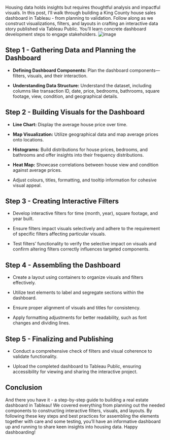 Housing data holds insights but requires thoughtful analysis and impactful visuals. In this post, I’ll walk through building a King County house sales dashboard in Tableau - from planning to validation. Follow along as we construct visualizations, filters, and layouts in crafting an interactive data story published via Tableau Public. You’ll learn concrete dashboard development steps to engage stakeholders.
![image](https://github.com/nambiararyan24/King-County-Bike-Sales/assets/122199881/e3e15e5c-6d32-46bf-b035-75089e82b96b)
## Step 1 - Gathering Data and Planning the Dashboard

- **Defining Dashboard Components:** Plan the dashboard components—filters, visuals, and their interaction.

- **Understanding Data Structure:** Understand the dataset, including columns like transaction ID, date, price, bedrooms, bathrooms, square footage, view, condition, and geographical details.

## Step 2 - Building Visuals for the Dashboard

- **Line Chart:** Display the average house price over time.

- **Map Visualization:** Utilize geographical data and map average prices onto locations.

- **Histograms:** Build distributions for house prices, bedrooms, and bathrooms and offer insights into their frequency distributions.

- **Heat Map:** Showcase correlations between house view and condition against average prices.

- Adjust colours, titles, formatting, and tooltip information for cohesive visual appeal.

## Step 3 - Creating Interactive Filters

- Develop interactive filters for time (month, year), square footage, and year built.

- Ensure filters impact visuals selectively and adhere to the requirement of specific filters affecting particular visuals.

- Test filters’ functionality to verify the selective impact on visuals and confirm altering filters correctly influences targeted components.

## Step 4 - Assembling the Dashboard

- Create a layout using containers to organize visuals and filters effectively.

- Utilize text elements to label and segregate sections within the dashboard.

- Ensure proper alignment of visuals and titles for consistency.

- Apply formatting adjustments for better readability, such as font changes and dividing lines.

## Step 5 - Finalizing and Publishing

- Conduct a comprehensive check of filters and visual coherence to validate functionality.

- Upload the completed dashboard to Tableau Public, ensuring accessibility for viewing and sharing the interactive project.

## Conclusion

And there you have it - a step-by-step guide to building a real estate dashboard in Tableau! We covered everything from planning out the needed components to constructing interactive filters, visuals, and layouts. By following these key steps and best practices for assembling the elements together with care and some testing, you’ll have an informative dashboard up and running to share keen insights into housing data. Happy dashboarding!
